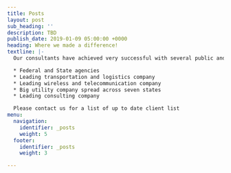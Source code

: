 ```yaml
---
title: Posts
layout: post
sub_heading: ''
description: TBD
publish_date: 2019-01-09 05:00:00 +0000
heading: Where we made a difference!
textline: |-
  Our consultants have achieved very successful with several public and private companies:

  * Federal and State agencies
  * Leading transportation and logistics company
  * Leading wireless and telecommunication company
  * Big utility company spread across seven states
  * Leading consulting company

  Please contact us for a list of up to date client list
menu:
  navigation:
    identifier: _posts
    weight: 5
  footer:
    identifier: _posts
    weight: 3

---
```

